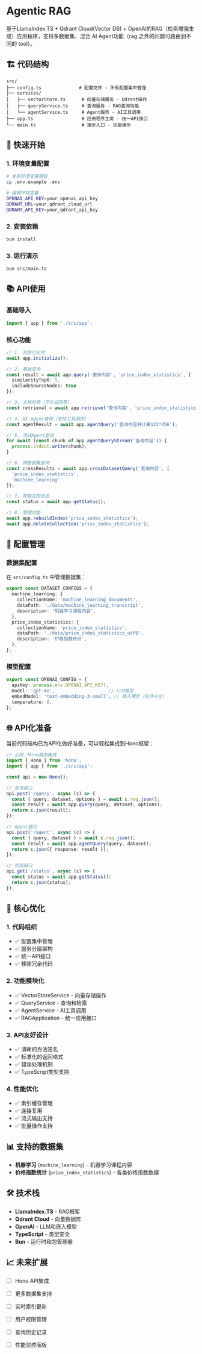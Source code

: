 # Agentic RAG

基于LlamaIndex.TS + Qdrant Cloud(Vector DB) + OpenAI的RAG（检索增强生成）应用程序，支持多数据集、混合 AI Agent功能（rag 之外的问题可路由到不同的 tool）。

## 🏗️ 代码结构

```
src/
├── config.ts              # 配置文件 - 所有配置集中管理
├── services/
│   ├── vectorStore.ts      # 向量存储服务 - Qdrant操作
│   ├── queryService.ts     # 查询服务 - RAG查询功能
│   └── agentService.ts     # Agent服务 - AI工具调用
├── app.ts                  # 应用程序主类 - 统一API接口
└── main.ts                 # 演示入口 - 功能演示
```

## 🚀 快速开始

### 1. 环境变量配置

```bash
# 复制环境变量模板
cp .env.example .env

# 编辑环境变量
OPENAI_API_KEY=your_openai_api_key
QDRANT_URL=your_qdrant_cloud_url
QDRANT_API_KEY=your_qdrant_api_key
```

### 2. 安装依赖

```bash
bun install
```

### 3. 运行演示

```bash
bun src/main.ts
```

## 📚 API使用

### 基础导入

```typescript
import { app } from './src/app';
```

### 核心功能

```typescript
// 1. 初始化应用
await app.initialize();

// 2. 基础查询
const result = await app.query('查询内容', 'price_index_statistics', {
  similarityTopK: 5,
  includeSourceNodes: true
});

// 3. 文档检索（不生成回答）
const retrieval = await app.retrieve('查询内容', 'price_index_statistics');

// 4. AI Agent查询（支持工具调用）
const agentResult = await app.agentQuery('查询内容并计算123*456');

// 5. 流式Agent查询
for await (const chunk of app.agentQueryStream('查询内容')) {
  process.stdout.write(chunk);
}

// 6. 跨数据集查询
const crossResults = await app.crossDatasetQuery('查询内容', [
  'price_index_statistics', 
  'machine_learning'
]);

// 7. 获取应用状态
const status = await app.getStatus();

// 8. 管理功能
await app.rebuildIndex('price_index_statistics');
await app.deleteCollection('price_index_statistics');
```

## 🔧 配置管理

### 数据集配置

在 `src/config.ts` 中管理数据集：

```typescript
export const DATASET_CONFIGS = {
  machine_learning: {
    collectionName: 'machine_learning_documents',
    dataPath: './data/machine_learning_transcript',
    description: '机器学习课程内容',
  },
  price_index_statistics: {
    collectionName: 'price_index_statistics',
    dataPath: './data/price_index_statistics_utf8',
    description: '价格指数统计',
  },
};
```

### 模型配置

```typescript
export const OPENAI_CONFIG = {
  apiKey: process.env.OPENAI_API_KEY!,
  model: 'gpt-4o',                    // LLM模型
  embedModel: 'text-embedding-3-small', // 嵌入模型（支持中文）
  temperature: 0,
};
```

## 🌐 API化准备

当前代码结构已为API化做好准备，可以轻松集成到Hono框架：

```typescript
// 示例：Hono路由集成
import { Hono } from 'hono';
import { app } from './src/app';

const api = new Hono();

// 查询接口
api.post('/query', async (c) => {
  const { query, dataset, options } = await c.req.json();
  const result = await app.query(query, dataset, options);
  return c.json(result);
});

// Agent接口
api.post('/agent', async (c) => {
  const { query, dataset } = await c.req.json();
  const result = await app.agentQuery(query, dataset);
  return c.json({ response: result });
});

// 状态接口
api.get('/status', async (c) => {
  const status = await app.getStatus();
  return c.json(status);
});
```

## 🎯 核心优化

### 1. **代码组织**
- ✅ 配置集中管理
- ✅ 服务分层架构
- ✅ 统一API接口
- ✅ 移除冗余代码

### 2. **功能模块化**
- ✅ VectorStoreService - 向量存储操作
- ✅ QueryService - 查询和检索
- ✅ AgentService - AI工具调用
- ✅ RAGApplication - 统一应用接口

### 3. **API友好设计**
- ✅ 清晰的方法签名
- ✅ 标准化的返回格式
- ✅ 错误处理机制
- ✅ TypeScript类型支持

### 4. **性能优化**
- ✅ 索引缓存管理
- ✅ 连接复用
- ✅ 流式输出支持
- ✅ 批量操作支持

## 📊 支持的数据集

- **机器学习** (`machine_learning`) - 机器学习课程内容
- **价格指数统计** (`price_index_statistics`) - 各类价格指数数据

## 🛠️ 技术栈

- **LlamaIndex.TS** - RAG框架
- **Qdrant Cloud** - 向量数据库
- **OpenAI** - LLM和嵌入模型
- **TypeScript** - 类型安全
- **Bun** - 运行时和包管理器

## 📈 未来扩展

- [ ] Hono API集成
- [ ] 更多数据集支持
- [ ] 实时索引更新
- [ ] 用户权限管理
- [ ] 查询历史记录
- [ ] 性能监控面板




